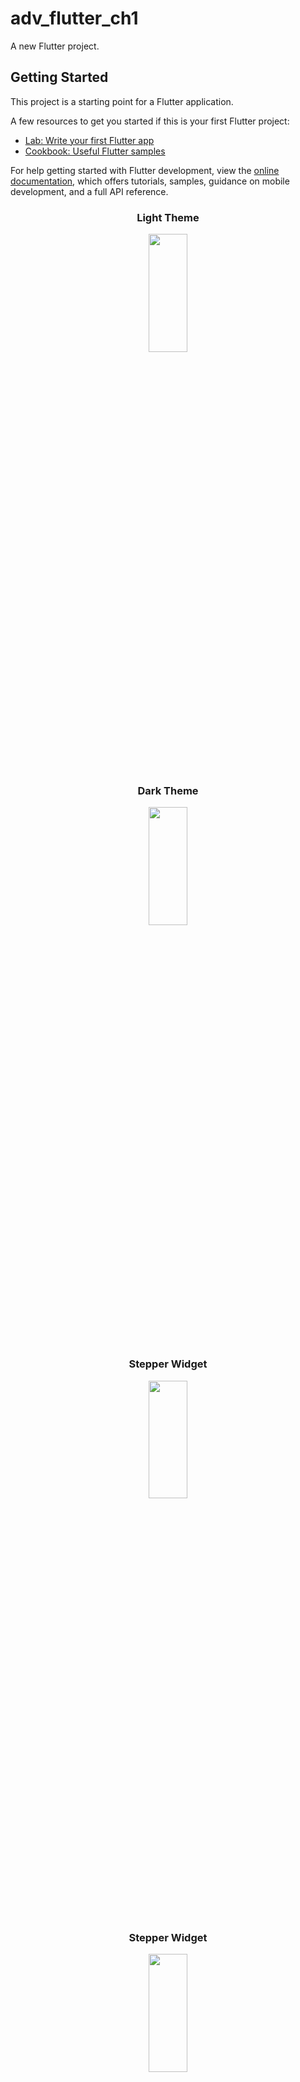 # adv_flutter_ch1

A new Flutter project.

## Getting Started

This project is a starting point for a Flutter application.

A few resources to get you started if this is your first Flutter project:

- [Lab: Write your first Flutter app](https://docs.flutter.dev/get-started/codelab)
- [Cookbook: Useful Flutter samples](https://docs.flutter.dev/cookbook)

For help getting started with Flutter development, view the
[online documentation](https://docs.flutter.dev/), which offers tutorials,
samples, guidance on mobile development, and a full API reference.

<h3 align = "center"> Light Theme </h3>
<p align = "center">
<img src= "https://github.com/Yash-978/adv_flutter_ch1/assets/147479013/bf6fb3d0-4c25-4cc0-bc5d-5beed793b330" width=35%
height=22% >

<h3 align = "center"> Dark Theme </h3>
<p align = "center">
<img src= "https://github.com/Yash-978/adv_flutter_ch1/assets/147479013/00e88697-e055-485b-8785-fad02f60fc9f" width=35%
height=22% >

<h3 align = "center"> Stepper Widget </h3>
<p align = "center">
<img src= "https://github.com/Yash-978/adv_flutter_ch1/assets/147479013/68d65c79-651e-4405-ba53-4518e2fa284f" width=35%
height=22% >

<h3 align = "center"> Stepper Widget</h3>
<p align = "center">
<img src= "https://github.com/Yash-978/adv_flutter_ch1/assets/147479013/4f603b8d-a938-4bfc-b2f0-0df3b395bf1a" width=35%
height=22% >

## Description

Flutter Stepper widget! This widget provides a smooth, guided experience for multi-step forms, allowing users to navigate through each step with ease. Perfect for any app requiring structured data input, the Stepper widget enhances user experience with its intuitive design and seamless functionality.

<h3 align = "center"> 1.4 Provider & Change Theme using Provider </h3>
<p align = "center">
<img src= "https://github.com/Yash-978/adv_flutter_ch1/assets/147479013/50a89798-6488-458e-bdca-48bb95bf85fe" width=35%
height=22% >

<div align = "center">
<video src= "https://github.com/user-attachments/assets/ad906b13-f445-49dc-a824-253a66721630" width=35%
height=22% >
</div>
## 1 State Management :

Ans -> State management in Dart and Flutter is all about managing the data that the app will render and how it will respond to user input.

## 2 State :

Ans -> State is information that (1) can be read synchronously when the widget is built and (2) might change during the lifetime of the widget.

## 3 SetState :

Ans -> Rebuild the our stateful or stateless widget build method.

## 4 Provider State Management :

Ans -> Provider is a powerful state management solution in Flutter, offering a simple way to manage and share state across your application.

## 5 Provider package :

```
dependencies:
  flutter:
    sdk: flutter
  provider: ^6.0.0  # Check for the latest version
```

## 6 ChangeNotifier Class :

Ans -> ChangeNotifier is a simple class included in the Flutter SDK which provides change notification to its listeners.

## 7 ChangeNotifierProvider Widget :

Ans -> ChangeNotifierProvider is the widget that provides an instance of a ChangeNotifier to its descendants.

## 8 Consumer Widget :

Ans -> The Consumer widget has two main purposes: It allows obtaining a value from a provider when we don't have a BuildContext that is a descendant of said provider, and therefore cannot use Provider.
## 9 Provider Tree :


<h3 align = "center"> Stepper Widget </h3>

<div align="center">
  <img height="550"  src="https://github.com/HirenCodeMaster11/Adv_Flutter_Ch1/assets/148859956/8e9c0268-dfde-4c8b-8e9f-42794af871bc" />
</div>

<div align="center">
  <img height="550"  src="https://github.com/user-attachments/assets/ef953dea-4346-4346-913a-acccdb2b5e08" />
</div>
<div align="center">
  <img height="550"  src="https://github.com/user-attachments/assets/d34e39e9-42e7-4bdb-b733-40b9f466a467" />
</div>
<div align="center">
  <img height="550"  src="https://github.com/user-attachments/assets/99d4d328-db27-460d-8e47-40d933732ff3" />
</div>


<div align = "center">
<video src= "https://github.com/user-attachments/assets/c95ccf65-6cab-4921-93bb-d58ee651e486" width=35%
height=22% >
</div>

<h3 align = "center"> Onboarding Screen </h3>
<div align="center">
  <img height="550"  src="https://github.com/user-attachments/assets/523b5a61-6620-4de3-b4f7-e7977f1b67e4" />
</div>

<div align="center">
  <img height="550"  src="https://github.com/user-attachments/assets/bff0bc96-4e24-4197-9167-e1e8ae640205" />
</div>



<div align="center">
  <img height="550"  src="https://github.com/user-attachments/assets/9a8961b0-60a8-484e-b046-03cb5a9b5c93" />
</div>

<div align = "center">
<video src= "https://github.com/user-attachments/assets/15b91010-4571-4360-9ca8-15a6fe633306" width=35%
height=22% >
</div>


<h3 align = "center"> 1.7 Photo Gallery With Biometric Authentication
 </h3>


<div align="center">
  <img height="550"  src="https://github.com/user-attachments/assets/b1ccc0d5-8190-4bc3-97cf-96384a61f460" />
</div>
<div align="center">
  <img height="550"  src="https://github.com/user-attachments/assets/1d9f535d-c159-4c40-8369-b7c0f25775ff" />
</div>
<div align = "center">
<video src= "https://github.com/user-attachments/assets/ae8d9027-e65b-48ca-a9cf-4f12c97ba23d" width=35%
height=22% >
</div>

<h3 align = "center"> 1.6 Contact Us Page With Interaction

<div align="center">
  <img height="550"  src="https://github.com/user-attachments/assets/ebc4405c-a8d4-4f0a-a86c-9cc85e7a9cb3" />
</div>


<div align = "center">
<video src= "https://github.com/user-attachments/assets/6a69cbb0-af25-4236-ba9e-65af12098cc6" width=35%
height=22% >
</div>

